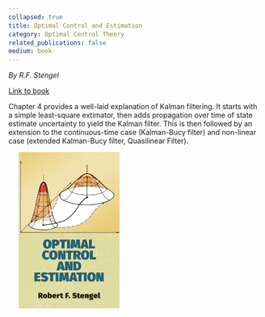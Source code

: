 ```yaml
---
collapsed: true
title: Optimal Control and Estimation
category: Optimal Control Theory
related_publications: false
medium: book
---
```


<p><i>By R.F. Stengel</i></p>
<a target="_blank"
  href="https://www.google.ca/books/edition/Optimal_Control_and_Estimation/JqDDAgAAQBAJ?hl=fr&gbpv=0">Link to
  book
</a>
<div class="d-flex position-relative intro-container">
  <div>
    <p class="mt-2">Chapter 4 provides a well-laid explanation of Kalman filtering. It starts with a simple
      least-square extimator,
      then adds propagation over time of state estimate uncertainty to yield the Kalman filter. This is then
      followed by an extension to the continuous-time case
      (Kalman-Bucy filter) and non-linear case (extended Kalman-Bucy filter, Quasilinear Filter).</p>
  </div>
  <div>
    <img class="img-fluid" style="max-width: 200px; padding-left: 20px"
      src="/assets/img/book_covers/optimal-control-and-estimation.jfif" alt="Image">
  </div>
</div>
